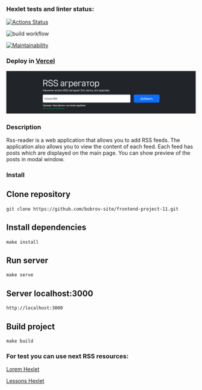 ### Hexlet tests and linter status:
[![Actions Status](https://github.com/bobrov-site/frontend-project-11/actions/workflows/hexlet-check.yml/badge.svg)](https://github.com/bobrov-site/frontend-project-11/actions)

![build workflow](https://github.com/bobrov-site/frontend-project-11/actions/workflows/build.yml/badge.svg)

[![Maintainability](https://api.codeclimate.com/v1/badges/92ea574d86b929b45b52/maintainability)](https://codeclimate.com/github/bobrov-site/frontend-project-11/maintainability)

### Deploy in [Vercel](https://frontend-project-11-drab-eight.vercel.app)

![preview.png](src/preview.png)

### Description

Rss-reader is a web application that allows you to add RSS feeds. The application also allows you to view the content of each feed. Each feed has posts which are displayed on the main page. You can show preview of the posts in modal window.

### Install

## Clone repository
    git clone https://github.com/bobrov-site/frontend-project-11.git

## Install dependencies

    make install

## Run server
    make serve

## Server localhost:3000
    http://localhost:3000

## Build project

    make build

### For test you can use next RSS resources:
[Lorem Hexlet](https://lorem-rss.hexlet.app/feed)

[Lessons Hexlet](https://ru.hexlet.io/lessons.rss)